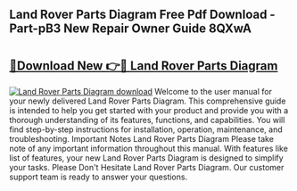 ## Land Rover Parts Diagram Free Pdf Download - Part-pB3 New Repair Owner Guide 8QXwA

# <h2><a href="http://dfiaw9f.blite.top/?on=Land+Rover+Parts+Diagram">🔗Download New 👉🔴 Land Rover Parts Diagram</a></h2>

[![Land Rover Parts Diagram download](https://i.imgur.com/lujVjoI.png)](http://dfiaw9f.blite.top/?on=Land+Rover+Parts+Diagram)
Welcome to the user manual for your newly delivered Land Rover Parts Diagram. This comprehensive guide is intended to help you get started with your product and provide you with a thorough understanding of its features, functions, and capabilities. You will find step-by-step instructions for installation, operation, maintenance, and troubleshooting. Important Notes Land Rover Parts Diagram Please take note of any important information throughout this manual. With features like list of features, your new Land Rover Parts Diagram is designed to simplify your tasks. Please Don't Hesitate Land Rover Parts Diagram. Our customer support team is ready to answer your questions.
